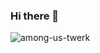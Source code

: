 ### Hi there 👋

![among-us-twerk](https://user-images.githubusercontent.com/74499663/167256323-ae5349ac-a364-4e2c-b061-c9171834ef6d.gif)


<!--
**EliasEibach/EliasEibach** is a ✨ _special_ ✨ repository because its `README.md` (this file) appears on your GitHub profile.


!

Here are some ideas to get you started:

- 🔭 I’m currently working on ...
- 🌱 I’m currently learning ...
- 👯 I’m looking to collaborate on ...
- 🤔 I’m looking for help with ...
- 💬 Ask me about ...
- 📫 How to reach me: ...
- 😄 Pronouns: ...
- ⚡ Fun fact: ...
-->
